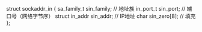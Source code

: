 
struct sockaddr_in {
    sa_family_t    sin_family;   // 地址族
    in_port_t      sin_port;     // 端口号（网络字节序）
    struct in_addr sin_addr;     // IP地址
    char           sin_zero[8];  // 填充
};